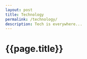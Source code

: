 ```yaml
---
layout: post
title: Technology
permalink: /technology/
description: Tech is everywhere...
---
```

<h1>{{page.title}}</h1>
